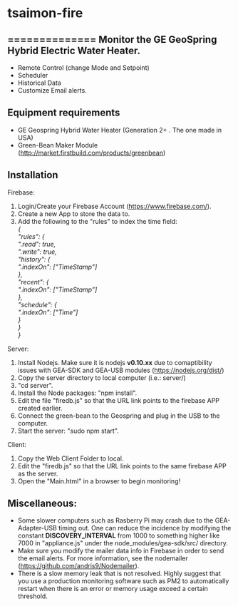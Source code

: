 # tsaimon-fire
==============
Monitor the GE GeoSpring Hybrid Electric Water Heater.
-----------------------------------------------------
  - Remote Control (change Mode and Setpoint)
  - Scheduler
  - Historical Data
  - Customize Email alerts.

Equipment requirements
----------------------
  - GE Geospring Hybrid Water Heater (Generation 2+ .  The one made in USA)
  - Green-Bean Maker Module (http://market.firstbuild.com/products/greenbean)

Installation
-----------
Firebase:
  1.  Login/Create your Firebase Account (https://www.firebase.com/).
  2.  Create a new App to store the data to.
  3.  Add the following to the "rules" to index the time field:   
  *{   
    "rules": {  
        ".read": true,    
        ".write": true,   
        "history": {    
         ".indexOn": ["TimeStamp"]   
        },    
        "recent": {   
            ".indexOn": ["TimeStamp"]     
         },     
        "schedule": {     
             ".indexOn": ["Time"]   
         }    
     }   
  }*   

Server:

  1.  Install Nodejs.  Make sure it is nodejs **v0.10.xx** due to comaptibility issues with GEA-SDK and GEA-USB modules (https://nodejs.org/dist/)
  2.  Copy the server directory to local computer (i.e.: server/)
  3.  "cd server".
  4.  Install the Node packages:  "npm install".  
  5.  Edit the file "firedb.js" so that the URL link points to the firebase APP created earlier.  
  6.  Connect the green-bean to the Geospring and plug in the USB to the computer.
  7.  Start the server:  "sudo npm start".

Client:

  1.  Copy the Web Client Folder to local.
  2.  Edit the "firedb.js" so that the URL link points to the same firebase APP as the server.
  3.  Open the "Main.html" in a browser to begin monitoring!

Miscellaneous:
--------------
  * Some slower computers such as Rasberry Pi may crash due to the GEA-Adapter-USB timing out.  One can reduce the incidence by modifying the constant **DISCOVERY_INTERVAL** from 1000 to something higher like 7000 in "appliance.js" under the node_modules/gea-sdk/src/ directory.
  * Make sure you modify the mailer data info in Firebase in order to send the email alerts.  For more information, see the nodemailer (https://github.com/andris9/Nodemailer).
  * There is a slow memory leak that is not resolved.  Highly suggest that you use a production monitoring software such as PM2 to automatically restart when there is an error or memory usage exceed a certain threshold.
